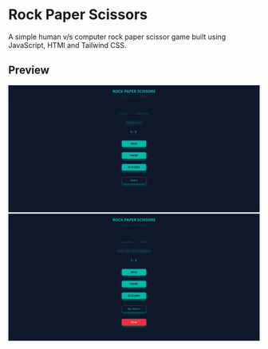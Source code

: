 # Rock Paper Scissors

A simple human v/s computer rock paper scissor game built using JavaScript, HTMl and Tailwind CSS.

## Preview

![](./images/rps-preview.png)
![](<./images/rps-preview%20(2).png>)
